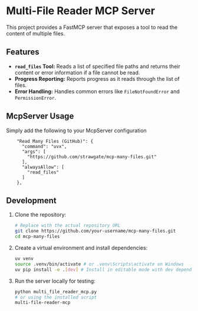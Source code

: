 # Multi-File Reader MCP Server

This project provides a FastMCP server that exposes a tool to read the content of multiple files.

## Features

*   **`read_files` Tool:** Reads a list of specified file paths and returns their content or error information if a file cannot be read.
*   **Progress Reporting:** Reports progress as it reads through the list of files.
*   **Error Handling:** Handles common errors like `FileNotFoundError` and `PermissionError`.

## McpServer Usage
Simply add the following to your McpServer configuration
```
    "Read Many Files (GitHub)": {
      "command": "uvx",
      "args": [
        "https://github.com/strawgate/mcp-many-files.git"
      ],
      "alwaysAllow": [
        "read_files"
      ]
    },
```

## Development

1.  Clone the repository:
    ```bash
    # Replace with the actual repository URL
    git clone https://github.com/your-username/mcp-many-files.git
    cd mcp-many-files
    ```
2.  Create a virtual environment and install dependencies:
    ```bash
    uv venv
    source .venv/bin/activate # or .venv\Scripts\activate on Windows
    uv pip install -e .[dev] # Install in editable mode with dev dependencies
    ```
3.  Run the server locally for testing:
    ```bash
    python multi_file_reader_mcp.py
    # or using the installed script
    multi-file-reader-mcp
    ```
